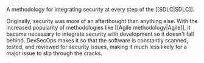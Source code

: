 A methodology for integrating security at every step of the [[SDLC|SDLC]].

Originally, security was more of an afterthought than anything else. With the increased popularity of methodologies like [[Agile methodology|Agile]], it became necessary to integrate security with development so it doesn't fall behind. DevSecOps makes it so that the software is constantly scanned, tested, and reviewed for security issues, making it much less likely for a major issue to slip through the cracks.